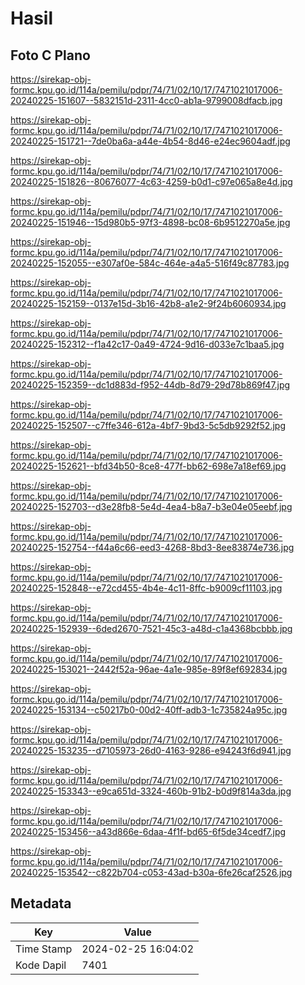 # Hasil

## Foto C Plano

https://sirekap-obj-formc.kpu.go.id/114a/pemilu/pdpr/74/71/02/10/17/7471021017006-20240225-151607--5832151d-2311-4cc0-ab1a-9799008dfacb.jpg

https://sirekap-obj-formc.kpu.go.id/114a/pemilu/pdpr/74/71/02/10/17/7471021017006-20240225-151721--7de0ba6a-a44e-4b54-8d46-e24ec9604adf.jpg

https://sirekap-obj-formc.kpu.go.id/114a/pemilu/pdpr/74/71/02/10/17/7471021017006-20240225-151826--80676077-4c63-4259-b0d1-c97e065a8e4d.jpg

https://sirekap-obj-formc.kpu.go.id/114a/pemilu/pdpr/74/71/02/10/17/7471021017006-20240225-151946--15d980b5-97f3-4898-bc08-6b9512270a5e.jpg

https://sirekap-obj-formc.kpu.go.id/114a/pemilu/pdpr/74/71/02/10/17/7471021017006-20240225-152055--e307af0e-584c-464e-a4a5-516f49c87783.jpg

https://sirekap-obj-formc.kpu.go.id/114a/pemilu/pdpr/74/71/02/10/17/7471021017006-20240225-152159--0137e15d-3b16-42b8-a1e2-9f24b6060934.jpg

https://sirekap-obj-formc.kpu.go.id/114a/pemilu/pdpr/74/71/02/10/17/7471021017006-20240225-152312--f1a42c17-0a49-4724-9d16-d033e7c1baa5.jpg

https://sirekap-obj-formc.kpu.go.id/114a/pemilu/pdpr/74/71/02/10/17/7471021017006-20240225-152359--dc1d883d-f952-44db-8d79-29d78b869f47.jpg

https://sirekap-obj-formc.kpu.go.id/114a/pemilu/pdpr/74/71/02/10/17/7471021017006-20240225-152507--c7ffe346-612a-4bf7-9bd3-5c5db9292f52.jpg

https://sirekap-obj-formc.kpu.go.id/114a/pemilu/pdpr/74/71/02/10/17/7471021017006-20240225-152621--bfd34b50-8ce8-477f-bb62-698e7a18ef69.jpg

https://sirekap-obj-formc.kpu.go.id/114a/pemilu/pdpr/74/71/02/10/17/7471021017006-20240225-152703--d3e28fb8-5e4d-4ea4-b8a7-b3e04e05eebf.jpg

https://sirekap-obj-formc.kpu.go.id/114a/pemilu/pdpr/74/71/02/10/17/7471021017006-20240225-152754--f44a6c66-eed3-4268-8bd3-8ee83874e736.jpg

https://sirekap-obj-formc.kpu.go.id/114a/pemilu/pdpr/74/71/02/10/17/7471021017006-20240225-152848--e72cd455-4b4e-4c11-8ffc-b9009cf11103.jpg

https://sirekap-obj-formc.kpu.go.id/114a/pemilu/pdpr/74/71/02/10/17/7471021017006-20240225-152939--6ded2670-7521-45c3-a48d-c1a4368bcbbb.jpg

https://sirekap-obj-formc.kpu.go.id/114a/pemilu/pdpr/74/71/02/10/17/7471021017006-20240225-153021--2442f52a-96ae-4a1e-985e-89f8ef692834.jpg

https://sirekap-obj-formc.kpu.go.id/114a/pemilu/pdpr/74/71/02/10/17/7471021017006-20240225-153134--c50217b0-00d2-40ff-adb3-1c735824a95c.jpg

https://sirekap-obj-formc.kpu.go.id/114a/pemilu/pdpr/74/71/02/10/17/7471021017006-20240225-153235--d7105973-26d0-4163-9286-e94243f6d941.jpg

https://sirekap-obj-formc.kpu.go.id/114a/pemilu/pdpr/74/71/02/10/17/7471021017006-20240225-153343--e9ca651d-3324-460b-91b2-b0d9f814a3da.jpg

https://sirekap-obj-formc.kpu.go.id/114a/pemilu/pdpr/74/71/02/10/17/7471021017006-20240225-153456--a43d866e-6daa-4f1f-bd65-6f5de34cedf7.jpg

https://sirekap-obj-formc.kpu.go.id/114a/pemilu/pdpr/74/71/02/10/17/7471021017006-20240225-153542--c822b704-c053-43ad-b30a-6fe26caf2526.jpg


## Metadata

| Key        | Value               |
| ---------- | ------------------- |
| Time Stamp | 2024-02-25 16:04:02 |
| Kode Dapil | 7401                |



